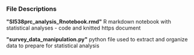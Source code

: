 ### File Descriptions

**"SI538prc_analysis_Rnotebook.rmd"**
R markdown notebook with statistical analyses - code and knitted https document

**"survey_data_manipulation.py"**
python file used to extract and organize data to prepare for statistical analysis
